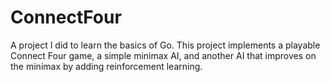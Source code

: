 # ConnectFour
A project I did to learn the basics of Go. This project implements a playable Connect Four game, a simple minimax AI, and another AI that improves on the minimax by adding reinforcement learning.
